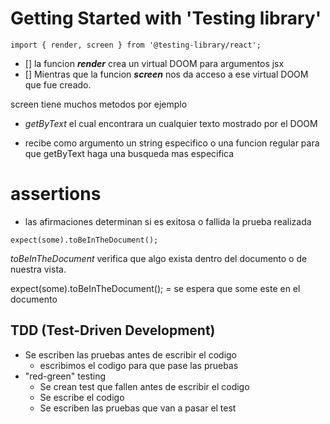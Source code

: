 # Getting Started with 'Testing library'

```
import { render, screen } from '@testing-library/react';
```

- [] la funcion **_render_** crea un virtual DOOM para argumentos jsx
- [] Mientras que la funcion **_screen_** nos da acceso a ese virtual DOOM que fue creado.

screen tiene muchos metodos por ejemplo
- _getByText_ el cual encontrara un cualquier texto mostrado por el DOOM

- recibe como argumento un string especifico o una funcion regular para que getByText haga una busqueda mas especifica

# assertions
- las afirmaciones determinan si es exitosa o fallida la prueba realizada 

```
expect(some).toBeInTheDocument();
```

_toBeInTheDocument_ verifica que algo exista dentro del documento o de nuestra vista.

expect(some).toBeInTheDocument(); = se espera que some este en el documento

## TDD (Test-Driven Development)

- Se escriben las pruebas antes de escribir el codigo
    - escribimos el codigo para que pase las pruebas
- "red-green" testing
    - Se crean test que fallen antes de escribir el codigo
    - Se escribe el codigo
    - Se escriben las pruebas que van a pasar el test
